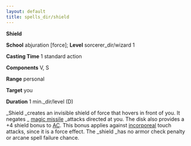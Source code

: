 ```yaml
---
layout: default
title: spells_dir/shield
---
```

 **Shield**

**School** abjuration [force]; **Level** sorcerer_dir/wizard 1

**Casting Time** 1 standard action

**Components** V, S

**Range** personal

**Target** you

**Duration** 1 min._dir/level (D)

_Shield _creates an invisible shield of force that hovers in front of you. It negates _ [magic missile](../magicMissile#_magic-missile) _attacks directed at you. The disk also provides a +4 shield bonus to [AC](../../combat#_armor-class). This bonus applies against [incorporeal](../../glossary#_incorporeal) touch attacks, since it is a force effect. The _shield _has no armor check penalty or arcane spell failure chance.

